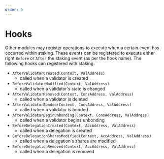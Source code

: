 ```yaml
---
order: 6
---
```


# Hooks

Other modules may register operations to execute when a certain event has
occurred within staking.  These events can be registered to execute either
right `Before` or `After` the staking event (as per the hook name). The
following hooks can registered with staking: 

 - `AfterValidatorCreated(Context, ValAddress)`
   - called when a validator is created
 - `BeforeValidatorModified(Context, ValAddress)`
   - called when a validator's state is changed
 - `AfterValidatorRemoved(Context, ConsAddress, ValAddress)`
   - called when a validator is deleted
 - `AfterValidatorBonded(Context, ConsAddress, ValAddress)`
   - called when a validator is bonded
 - `AfterValidatorBeginUnbonding(Context, ConsAddress, ValAddress)`
   - called when a validator begins unbonding
 - `BeforeDelegationCreated(Context, AccAddress, ValAddress)`
   - called when a delegation is created
 - `BeforeDelegationSharesModified(Context, AccAddress, ValAddress)`
   - called when a delegation's shares are modified
 - `BeforeDelegationRemoved(Context, AccAddress, ValAddress)`
   - called when a delegation is removed
